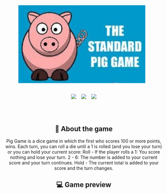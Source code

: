 <div align="center">
<img width="400px" src="https://github.com/Clara-Pacheco/pig-game/blob/main/img/standard-pig-game.jpeg" alt="">&nbsp;&nbsp;&nbsp;
<br>
<br>

<p align="center">
<img src="https://img.shields.io/github/last-commit/Clara-Pacheco/pig-game?style=for-the-badge"/>&nbsp;&nbsp;&nbsp;
<img src="https://img.shields.io/github/repo-size/Clara-Pacheco/pig-game?style=for-the-badge"/>&nbsp;&nbsp;&nbsp;
<img src="https://img.shields.io/github/languages/count/Clara-Pacheco/pig-game?style=for-the-badge"/>
</p>
<br>
<br>

## 🎈 About the game

Pig Game is a dice game in which the first who scores 100 or more points, wins.
Each turn, you can roll a die until a 1 is rolled (and you lose your turn) or you can hold your current score:
Roll - If the player rolls a
1: You score nothing and lose your turn.
2 - 6: The number is added to your current score and your turn continues.
Hold - The current total is added to your score and the turn changes.

## 💻 Game preview

![]()